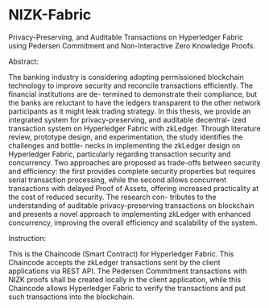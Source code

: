 # NIZK-Fabric
Privacy-Preserving, and Auditable Transactions on Hyperledger Fabric using Pedersen Commitment and Non-Interactive Zero Knowledge Proofs.

Abstract:

The banking industry is considering adopting permissioned blockchain technology to improve security and reconcile transactions efficiently. The financial institutions are de- termined to demonstrate their compliance, but the banks are reluctant to have the ledgers transparent to the other network participants as it might leak trading strategy. In this thesis, we provide an integrated system for privacy-preserving, and auditable decentral- ized transaction system on Hyperledger Fabric with zkLedger. Through literature review, prototype design, and experimentation, the study identifies the challenges and bottle- necks in implementing the zkLedger design on Hyperledger Fabric, particularly regarding transaction security and concurrency. Two approaches are proposed as trade-offs between security and efficiency: the first provides complete security properties but requires serial transaction processing, while the second allows concurrent transactions with delayed Proof of Assets, offering increased practicality at the cost of reduced security. The research con- tributes to the understanding of auditable privacy-preserving transactions on blockchain and presents a novel approach to implementing zkLedger with enhanced concurrency, improving the overall efficiency and scalability of the system.


Instruction:

This is the Chaincode (Smart Contract) for Hyperledger Fabric. This Chaincode accepts the zkLedger transactions sent by the client applications via REST API. The Pedersen Commitment transactions with NIZK proofs shall be created locally in the client application, while this Chaincode allows Hyperledger Fabric to verify the transactions and put such transactions into the blockchain.
